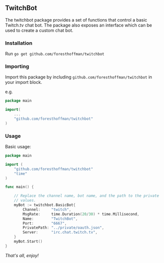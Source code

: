 ## TwitchBot

The twitchbot package provides a set of functions that control a basic Twitch.tv chat bot. The package also exposes an interface which can be used to create a custom chat bot.

### Installation

Run `go get github.com/foresthoffman/twitchbot`

### Importing

Import this package by including `github.com/foresthoffman/twitchbot` in your import block.

e.g.

```go
package main

import(
    ...
    "github.com/foresthoffman/twitchbot"
)
```

### Usage

Basic usage:

```go
package main

import (
	"github.com/foresthoffman/twitchbot"
	"time"
)

func main() {

	// Replace the channel name, bot name, and the path to the private directory with your respective
	// values.
	myBot := twitchbot.BasicBot{
		Channel:     "twitch",
		MsgRate:     time.Duration(20/30) * time.Millisecond,
		Name:        "TwitchBot",
		Port:        "6667",
		PrivatePath: "../private/oauth.json",
		Server:      "irc.chat.twitch.tv",
	}
	myBot.Start()
}
```

_That's all, enjoy!_
